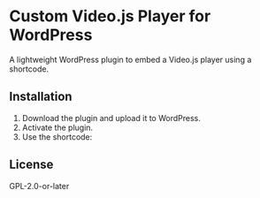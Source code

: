 # Custom Video.js Player for WordPress
A lightweight WordPress plugin to embed a Video.js player using a shortcode.

## Installation
1. Download the plugin and upload it to WordPress.
2. Activate the plugin.
3. Use the shortcode:

## License
GPL-2.0-or-later
